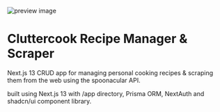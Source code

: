 ![preview image](https://res.cloudinary.com/ddfxnnmki/image/upload/v1703189119/rkrna3f3nikbsbjticud.jpg)
# Cluttercook Recipe Manager & Scraper

Next.js 13 CRUD app for managing personal cooking recipes & scraping them from the web using the spoonacular API.

built using Next.js 13 with /app directory, Prisma ORM, NextAuth and shadcn/ui component library.
